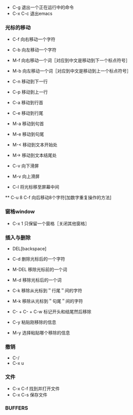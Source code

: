 * C-g          退出一个正在运行中的命令
* C-x C-c      退出emacs

### 光标的移动
* C-f          向右移动一个字符
* C-b          向左移动一个字符

* M-f          向右移动一个词［对应到中文是移动到下一个标点符号］
* M-b          向左移动一个词［对应到中文是移动到上一个标点符号］

* C-n          移动到下一行
* C-p          移动到上一行

* C-a          移动到行首
* C-e          移动到行尾

* M-a          移动到句首
* M-e          移动到句尾


* M-<          移动到文本开始处
* M->          移动到文本结尾处

* C-v          向下滑屏
* M-v          向上滑屏

* C-l          将光标移至屏幕中间

** C-u 8 C-f   向后移动8个字符[加数字重复操作的方法]

### 窗格window
* C-x 1        只保留一个窗格［关闭其他窗格］

### 插入与删除
* DEL[backspace] 
* C-d          删除光标后的一个字符

* M-DEL        移除光标前的一个词
* M-d          移除光标后的一个词

* C-k          移除从光标到＂行尾＂间的字符
* M-k          移除从光标到＂句尾＂间的字符

* C-<SPC> + C-<SPC> + C-w
               标记开头和结尾然后移除

* C-y          粘贴刚移除的信息
* M-y          选择粘贴哪个移除的信息

### 撤销
* C-/
* C-x u

### 文件
* C-x C-f      找到并打开文件
* C-x C-s      保存文件

### BUFFERS










